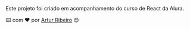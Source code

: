 

Este projeto foi criado em acompanhamento do curso de React da Alura. 


⌨️ com ❤️ por [Artur Ribeiro]() 😊
